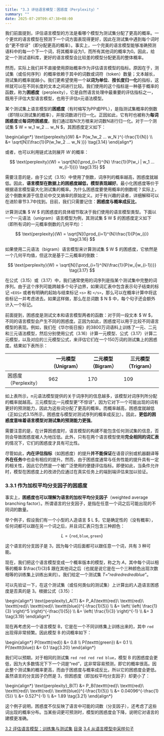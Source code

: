 ```yaml
---
title: "3.3 评估语言模型：困惑度（Perplexity）"
summary: ""
date: 2025-07-20T09:47:38+08:00
---
```


我们前面提到，评估语言模型的方法是看哪个模型为测试集分配了更高的概率。一个更优的语言模型在预测下一个词方面表现得更好，因此在测试集中遇到每个词时会“更不惊讶”（即分配更高的概率）。事实上，一个完美的语言模型能够准确预测语料中的每一个下一个词，将其概率设为1，而所有其他词的概率为0。因此，给定一个测试语料库，更好的语言模型会比较差的模型分配更高的整体概率。

然而，实际上我们并不直接使用原始概率作为评估语言模型的指标。原因在于，测试集（或任何序列）的概率依赖于其中的词数或词符（token）数量；文本越长，测试集的概率就越小。我们更希望使用一个**以词为单位**、**按长度归一化**的指标，这样就可以在不同长度的文本之间进行比较。我们使用的这个指标是一种基于概率的函数，称为**困惑度**（perplexity），它是自然语言处理中最重要的评估指标之一，既用于评估大型语言模型，也用于评估n元语法模型。

某个测试集上语言模型的**困惑度**（有时缩写为PP或PPL），是指测试集概率的倒数（即1除以测试集的概率），并按词数进行归一化。正因如此，它有时也被称为**每词困惑度**或**每词符困惑度**。我们通过取N次方根来对词数N进行归一化。对于一个测试集 $ W = w_1 w_2 ... w_N $，其困惑度定义如下：

<div class="math">\begin{align*}
\text{perplexity}(W) &= P(w_1w_2 ... w_N )^{-\frac{1}{N}} \\
&= \sqrt[N]{\frac{1}{P(w_1w_2 ... w_N )}} \tag{3.14}
\end{align*}</div>

或者，也可以利用链式法则展开 $W$ 的概率：

$$
\text{perplexity}(W) = \sqrt[N]{\prod_{i=1}^{N} \frac{1}{P(w_i | w_1 ... w_{i-1})}} \tag{3.15}
$$

需要注意的是，由于公式（3.15）中使用了倒数，词序列的概率越高，困惑度就越低。因此，**语言模型在数据上的困惑度越低，模型表现越好**。最小化困惑度等价于根据语言模型最大化测试集的概率。为什么困惑度要使用概率的倒数呢？实际上，这个倒数来源于信息论中交叉熵率的原始定义。对于有兴趣的读者，详细解释可以在进阶章节3.7中找到。目前，我们只需要记住：**困惑度与概率成反比**。

计算测试集 $ W $ 的困惑度的具体细节取决于我们使用的语言模型类型。下面以一个一元语法（unigram）语言模型为例，其测试集 $ W $ 的困惑度定义如下（即所有词的一元概率倒数的几何平均）：

$$
\text{perplexity}(W) = \sqrt[N]{\prod_{i=1}^{N}\frac{1}{P(w_i)}} \tag{3.16}
$$

如果使用二元语法（bigram）语言模型来计算测试集 $ W $ 的困惑度，它依然是一个几何平均值，但这次是基于二元概率的倒数：

$$
\text{perplexity}(W) = \sqrt[N]{\prod_{i=1}^{N}\frac{1}{P(w_i|w_{i-1})}} \tag{3.17}
$$

在公式（3.15）或（3.17）中，我们通常使用的词序列是指某个测试集中完整的词序列。由于这个序列可能跨越多个句子边界，如果词汇表中包含表示句子结束的标记 `<EOS>` 或者有明确的起始与结束标记 `<s>` 和 `</s>`，那么可以在概率计算中将这些标记一并考虑进去。如果这样做，那么在总词数 $ N $ 中，每个句子还会额外计入一个标记。

前面提到，困惑度是测试文本和语言模型两者的函数：对于同一段文本 $ W $，不同的语言模型会产生不同的困惑度。正因为如此，困惑度可以用于比较不同语言模型的表现。例如，我们在《华尔街日报》的3800万词语料上训练了一元、二元和三元语法模型，然后分别使用公式（3.16）计算一元模型、公式（3.17）计算二元模型，以及对应的三元模型公式，来评估它们在一个150万词的测试集上的困惑度。结果如下表所示：

|       | 一元模型（Unigram） | 二元模型（Bigram） | 三元模型（Trigram） |
| ----- | ------------------- | ------------------ | ------------------- |
| 困惑度（Perplexity） | 962               | 170              | 109               |

如上表所示，n元语法模型提供的关于词序列的信息越多，该模型对词序列所分配的概率就越高。三元模型比一元模型更“不惊讶”，因为它对下一个可能出现的词有更好的预测能力，因此为这些词分配了更高的概率。而概率越高，困惑度就越低（正如公式3.15所示，困惑度与模型对测试序列的概率成反比）。因此，**更低的困惑度意味着语言模型对测试集的预测能力更强**。

需要注意的是，在计算困惑度时，语言模型的构建不能包含任何测试集的信息，否则会导致困惑度被人为地压低。此外，只有在两个语言模型使用**完全相同的词汇表**的情况下，它们的困惑度才具有可比性。

尽管如此，**内在评估指标**（如困惑度）的提升**并不能保证**在语音识别或机器翻译等**外在任务**中也会有相应的提升。然而，由于困惑度通常与任务性能的提升具有一定的相关性，因此它仍然是一个被广泛使用的便捷评估指标。即便如此，当条件允许时，模型在困惑度上的改进仍应通过在真实任务上的端到端评估来加以验证。

### 3.3.1 作为加权平均分支因子的困惑度

事实上，**困惑度也可以理解为语言的加权平均分支因子**（weighted average branching factor）。所谓语言的分支因子，是指在任意一个词之后可能出现的不同词的数量。

举个例子，假设我们有一个小型的人造语言 $ L $，它是确定性的（没有概率），任何词都可以跟在另一个词之后，并且词汇表只包含三种颜色：

$$
L = \{\texttt{red}, \texttt{blue}, \texttt{green}\} \tag{3.18}
$$

这个语言的分支因子是 3，因为每个词后面都可以跟任意一个词，共有 3 种可能。

现在，我们把这个语言模型变成一个概率版本的模型，称之为 $A$，其中每个词以相等的概率 $\frac{1}{3}$ 跟在其他词之后（也就是说它是在一个三种颜色出现次数相等的训练集上训练出来的）。我们给定一个测试集 $T = “red red red red blue”$。

可以先验证一下，在这个测试集（或任何类似的测试集）上计算出的人造语言困惑度是否真的是 3。根据公式（3.15）：

<div class="math">\begin{align*}
\text{perplexity}_A(T) &= P_A(\texttt{red}\ \texttt{red}\ \texttt{red}\ \texttt{red}\ \texttt{blue})^{-\frac{1}{5}} \\
&= \left( \left( \frac{1}{3} \right)^5 \right)^{-\frac{1}{5}} \\
&= \left( \frac{1}{3} \right)^{-1} \\
&= 3 \tag{3.19}
\end{align*}</div>

现在再考虑另一个语言模型 B，它是在一个不同训练集上训练出来的，其中 `red` 出现得非常频繁。因此模型 B 的词概率如下：

<div class="math">\begin{align*}
P(\texttt{red}) &= 0.8 \\
P(\texttt{green}) &= 0.1 \\
P(\texttt{blue}) &= 0.1 \tag{3.20}
\end{align*}</div>

我们可以预期，对于相同的测试集 `red red red red blue`，模型 B 的困惑度会更低，因为大多数情况下下一个词是“red”，这非常容易预测，即它的概率很高。因此整个测试集的概率更高，而由于困惑度与概率成反比，所以它的困惑度会更低。虽然语言的分支因子仍然是 3，但困惑度（即加权平均分支因子）却更小了：

<div class="math">\begin{align*}
\text{perplexity}_B(T) &= P_B(\texttt{red}\ \texttt{red}\ \texttt{red}\ \texttt{red}\ \texttt{blue})^{-\frac{1}{5}} \\
&= 0.04096^{-\frac{1}{5}} \\
&= 0.527^{-1} \\
&= 1.89 \tag{3.21}
\end{align*}</div>

这个例子说明，困惑度不仅反映了语言中可能的词数（分支因子），还考虑了这些词出现的概率分布。当某些词更可预测时，模型的困惑度会下降，说明它对语言的建模更准确。


<nav class="pagination justify-content-between">
<a href="../ch3-02">3.2 评估语言模型：训练集与测试集</a>
<a href="../">目录</a>
<a href="../ch3-04">3.4 从语言模型中采样句子</a>
</nav>

